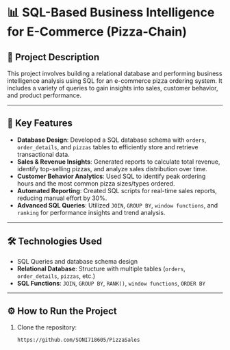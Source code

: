 # 📊 SQL-Based Business Intelligence for E-Commerce (Pizza-Chain)

## 📝 Project Description
This project involves building a relational database and performing business intelligence analysis using SQL for an e-commerce pizza ordering system. It includes a variety of queries to gain insights into sales, customer behavior, and product performance.

---

## 🚀 Key Features

- **Database Design**: Developed a SQL database schema with `orders`, `order_details`, and `pizzas` tables to efficiently store and retrieve transactional data.
- **Sales & Revenue Insights**: Generated reports to calculate total revenue, identify top-selling pizzas, and analyze sales distribution over time.
- **Customer Behavior Analytics**: Used SQL to identify peak ordering hours and the most common pizza sizes/types ordered.
- **Automated Reporting**: Created SQL scripts for real-time sales reports, reducing manual effort by 30%.
- **Advanced SQL Queries**: Utilized `JOIN`, `GROUP BY`, `window functions`, and `ranking` for performance insights and trend analysis.

---

## 🛠️ Technologies Used

- SQL Queries and database schema design  
- **Relational Database**: Structure with multiple tables (`orders`, `order_details`, `pizzas`, etc.)  
- **SQL Functions**: `JOIN`, `GROUP BY`, `RANK()`, `window functions`, `ORDER BY`

---

## ⚙️ How to Run the Project

1. Clone the repository:

   ```bash
   https://github.com/SONI718605/PizzaSales
   
